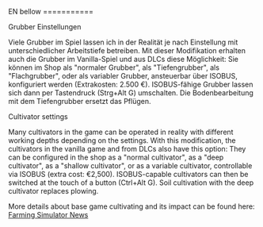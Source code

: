 EN bellow ===========

Grubber Einstellungen

Viele Grubber im Spiel lassen ich in der Realität je nach Einstellung mit unterschiedlicher Arbeitstiefe betreiben. Mit dieser Modifikation erhalten auch die Grubber im Vanilla-Spiel und aus DLCs diese Möglichkeit: Sie können im Shop als "normaler Grubber", als "Tiefengrubber", als "Flachgrubber", oder als variabler Grubber, ansteuerbar über ISOBUS, konfiguriert werden (Extrakosten: 2.500 €). ISOBUS-fähige Grubber lassen sich dann per Tastendruck (Strg+Alt G) umschalten. Die Bodenbearbeitung mit dem Tiefengrubber ersetzt das Pflügen.


Cultivator settings

Many cultivators in the game can be operated in reality with different working depths depending on the settings. With this modification, the cultivators in the vanilla game and from DLCs also have this option: They can be configured in the shop as a "normal cultivator", as a "deep cultivator", as a "shallow cultivator", or as a variable cultivator, controllable via ISOBUS (extra cost: €2,500). ISOBUS-capable cultivators can then be switched at the touch of a button (Ctrl+Alt G). Soil cultivation with the deep cultivator replaces plowing.

More details about base game cultivating and its impact can be found here: [Farming Simulator News](https://www.farming-simulator.com/newsArticle.php?&news_id=294)
